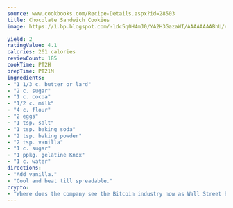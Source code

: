 ```yaml
---
source: www.cookbooks.com/Recipe-Details.aspx?id=28503
title: Chocolate Sandwich Cookies
image: https://1.bp.blogspot.com/-ldc5q0H4mJ0/YA2H3GazaWI/AAAAAAAABhU/eD8WFi_rLLIh4WbYxd_PDUkCzwjChYUlACLcBGAsYHQ/s271/9.png

yield: 2
ratingValue: 4.1
calories: 261 calories
reviewCount: 185
cookTime: PT2H
prepTime: PT21M
ingredients:
- "1 1/3 c. butter or lard"
- "2 c. sugar"
- "1 c. cocoa"
- "1/2 c. milk"
- "4 c. flour"
- "2 eggs"
- "1 tsp. salt"
- "1 tsp. baking soda"
- "2 tsp. baking powder"
- "2 tsp. vanilla"
- "1 c. sugar"
- "1 ppkg. gelatine Knox"
- "1 c. water"
directions:
- "Add vanilla."
- "Cool and beat till spreadable."
crypto:
- "Where does the company see the Bitcoin industry now as Wall Street has begun to embrace it and what was the turning point that legitimatized Bitcoin?"
---
```

